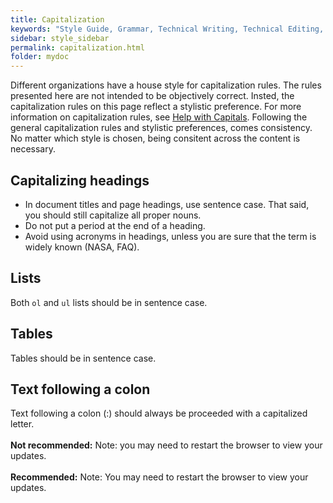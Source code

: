 ```yaml
---
title: Capitalization
keywords: "Style Guide, Grammar, Technical Writing, Technical Editing, Capitalization"
sidebar: style_sidebar
permalink: capitalization.html
folder: mydoc
---
```


Different organizations have a house style for capitalization rules. The rules presented here are not intended to be objectively correct. Insted, the capitalization rules on this page reflect a stylistic preference. For more information on capitalization rules, see [Help with Capitals](https://owl.purdue.edu/owl/general_writing/mechanics/help_with_capitals.html). Following the general capitalization rules and stylistic preferences, comes consistency. No matter which style is chosen, being consitent across the content is necessary.

## Capitalizing headings

* In document titles and page headings, use sentence case. That said, you should still capitalize all proper nouns.
* Do not put a period at the end of a heading.
* Avoid using acronyms in headings, unless you are sure that the term is widely known (NASA, FAQ).

## Lists

Both `ol` and `ul` lists should be in sentence case.

## Tables

Tables should be in sentence case.

## Text following a colon

Text following a colon (:) should always be proceeded with a capitalized letter.
<br><br>
<i class="fa fa-thumbs-down fa-lg" style="color: red;"></i> **Not recommended:** Note: you may need to restart the browser to view your updates.<br><br>
<i class="fa fa-thumbs-up fa-lg" style="color: green;"></i> **Recommended:** Note: You may need to restart the browser to view your updates.



